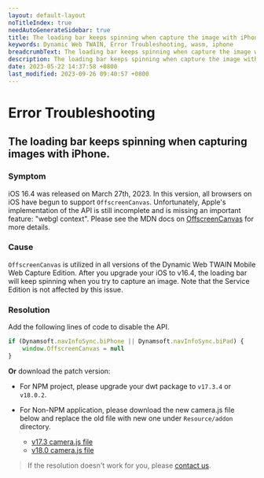 ```yaml
---
layout: default-layout
noTitleIndex: true
needAutoGenerateSidebar: true
title: The loading bar keeps spinning when capture the image with iPhone.
keywords: Dynamic Web TWAIN, Error Troubleshooting, wasm, iphone
breadcrumbText: The loading bar keeps spinning when capture the image with iPhone.
description: The loading bar keeps spinning when capture the image with iPhone.
date: 2023-05-22 14:37:58 +0800
last_modified: 2023-09-26 09:40:57 +0800
---
```


# Error Troubleshooting

## The loading bar keeps spinning when capturing images with iPhone.

### Symptom

iOS 16.4 was released on March 27th, 2023. In this version, all browsers on iOS have begun to support `OffscreenCanvas`. Unfortunately, Apple's implementation of the API is still incomplete and is missing an important feature: "webgl context". Please see the MDN docs on [OffscreenCanvas](https://developer.mozilla.org/en-US/docs/Web/API/OffscreenCanvas) for more details.

### Cause

`OffscreenCanvas` is utilized in all versions of the Dynamic Web TWAIN Mobile Web Capture Edition. After you upgrade your iOS to v16.4, the loading bar will keep spinning when you try to capture an image. Note that the Service Edition is not affected by this issue.

### Resolution

Add the following lines of code to disable the API.

```javascript
if (Dynamsoft.navInfoSync.biPhone || Dynamsoft.navInfoSync.biPad) {
    window.OffscreenCanvas = null
}
```

**Or** download the patch version:

- For NPM project, please upgrade your dwt package to `v17.3.4` or `v18.0.2`.

- For Non-NPM application, please download the new camera.js file below and replace the old file with new one under `Resource/addon` directory.
    - [v17.3 camera.js file](https://tst.dynamsoft.com/public/DWT_FIX/v17.3/OffscreenCanvas/dynamsoft.webtwain.addon.camera.zip)
    - [v18.0 camera.js file](https://tst.dynamsoft.com/public/DWT_FIX/v18.0/OffscreenCanvas/dynamsoft.webtwain.addon.camera.zip)

> If the resolution doesn't work for you, please [contact us](https://www.dynamsoft.com/company/contact/).